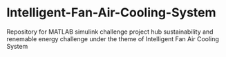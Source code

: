 # Intelligent-Fan-Air-Cooling-System
Repository for MATLAB simulink challenge project hub sustainability and renemable energy challenge under the theme of Intelligent Fan Air Cooling System
